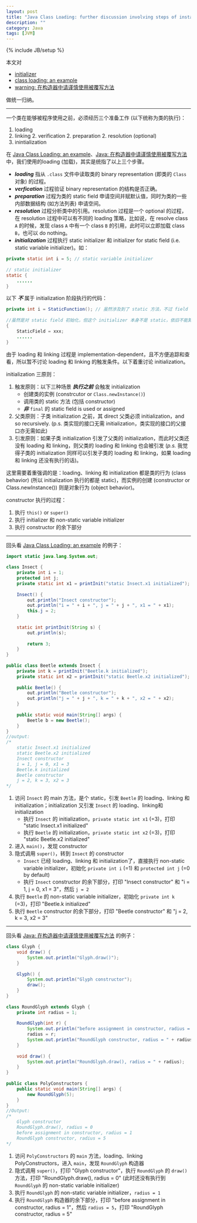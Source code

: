 ```yaml
---
layout: post
title: "Java Class Loading: further discussion involving steps of instance creation"
description: ""
category: Java
tags: [JVM]
---
```

{% include JB/setup %}

本文对 

- [initializer](/java/2009/03/19/initializer)
- [class loading: an example](/java/2009/03/25/class-loading-an-example)
- [warning: 在构造器中请谨慎使用被覆写方法](/java/2009/03/27/using-overridden-method-in-constructor-is-dangerous) 

做统一归纳。

---

一个类在能够被程序使用之前，必须经历三个准备工作 (以下统称为类的执行)：

1. loading
2. linking
    2. verification
	2. preparation
	2. resolution (optional)
3. inintialization

在 [Java Class Loading: an example](/java/2009/03/25/class-loading-an-example)、[Java: 在构造器中请谨慎使用被覆写方法](/java/2009/03/27/using-overridden-method-in-constructor-is-dangerous) 中，我们使用的loading (加载)，其实是统指了以上三个步骤。

- _**loading**_ 指从 `.class` 文件中读取类的 binary representation (即类的 `Class` 对象) 的过程。  
- _**verfication**_ 过程验证 binary representation 的结构是否正确。  
- _**preparation**_ 过程为类的 static field 申请空间并赋默认值，同时为类的一些内部数据结构 (如方法列表) 申请空间。  
- _**resolution**_ 过程分析类中的引用。resolution 过程是一个 optional 的过程，在 resolution 过程中可以有不同的 loading 策略，比如说，在 resolve class `A` 的时候，发现 class `A` 中有一个 class `B` 的引用，此时可以立即加载 class `B`，也可以 do nothing。  
- _**initialization**_ 过程执行 static initializer 和 initializer for static field (i.e. static variable initializer)。如：

```java
private static int i = 5; // static variable initializer  
  
// static initializer  
static {  
	......  
}
```

以下 _**不**_ 属于 initialization 阶段执行的代码：

```java
private int i = StaticFunction(); // 虽然涉及到了 static 方法，不过 field 不是 static，不能算是 static variable initialzer  
  
//虽然是对 static field 初始化，但这个 initializer 本身不是 static，依旧不能算是 static initializer  
{  
	StaticField = xxx;  
	......  
}
```

由于 loading 和 linking 过程是 implementation-dependent，且不方便追踪和查看，所以暂不讨论 loading 和 linking 的触发条件。以下着重讨论 initialization。

initialization 三原则：

1. 触发原则：以下三种场景 _**执行之前**_ 会触发 initialization
    * 创建类的实例 (constrcutor or `Class.newInstance()`)
	* 调用类的 static 方法 (包括 constructor)
	* _**非**_ `final` 的 static field is used or assigned
2. 父类原则：子类 initialization 之前，其 direct 父类必须 initialization，and so recursively. (p.s. 类实现的接口无需 initialization，类实现的接口的父接口亦无需如此)
3. 引发原则：如果子类 initialization 引发了父类的 initialization，而此时父类还没有 loading 和 linking，则父类的 loading 和 linking 也会被引发 (_p.s._ 我觉得子类的 initialization 同样可以引发子类的 loading 和 linking，如果 loading 和 linking 还没有执行的话)。  

这里需要着重强调的是：loading、linking 和 initialization 都是类的行为 (class behavior) (所以 initialization 执行的都是 static)，而实例的创建 (constructor or Class.newInstance()) 则是对象行为 (object behavior)。  

constructor 执行的过程：

1. 执行 `this()` or `super()`
2. 执行 initializer 和 non-static variable initializer
3. 执行 constructor 的余下部分

---

回头看 [Java Class Loading: an example](/java/2009/03/25/class-loading-an-example) 的例子：

```java
import static java.lang.System.out;  
  
class Insect {  
    private int i = 1;  
    protected int j;  
    private static int x1 = printInit("static Insect.x1 initialized");  
      
    Insect() {  
        out.println("Insect constructor");  
        out.println("i = " + i + ", j = " + j + ", x1 = " + x1);  
        this.j = 2;  
    }  
      
    static int printInit(String s) {  
        out.println(s);  
  
        return 3;  
    }  
}  
  
public class Beetle extends Insect {  
    private int k = printInit("Beetle.k initialized");  
    private static int x2 = printInit("static Beetle.x2 initialized");  
      
    public Beetle() {  
        out.println("Beetle constructor");  
        out.println("j = " + j + ", k = " + k + ", x2 = " + x2);  
    }  
   
    public static void main(String[] args) {  
        Beetle b = new Beetle();  
    }  
}  
//output:  
/* 
    static Insect.x1 initialized 
    static Beetle.x2 initialized 
    Insect constructor 
    i = 1, j = 0, x1 = 3 
    Beetle.k initialized 
    Beetle constructor 
    j = 2, k = 3, x2 = 3 
*/ 
```

1. 访问 `Insect` 的 main 方法，是个 static，引发 `Beetle` 的 loading、linking 和 initialization；initialization 又引发 `Insect` 的 loading、linking和 initialization
    * 执行 `Insect` 的 initialization，`private static int x1` (=3)，打印 "static Insect.x1 initialized"
	* 执行 `Beetle` 的 initialization，`private static int x2` (=3)，打印 "static Beetle.x2 initialized"
2. 进入 `main()`，发现 constructor
3. 隐式调用 `super()`，转到 `Insect` 的 constructor
    * `Insect` 已经 loading、linking 和 initialization了，直接执行 non-static variable initializer，初始化 `private int i` (=1) 和 `protected int j` (=0 by default)
	* 执行 `Insect` constructor 的余下部分，打印 "Insect constructor" 和 "i = 1, j = 0, x1 = 3"，然后 `j = 2`
4. 执行 `Beetle` 的 non-static variable initializer，初始化 `private int k` (=3)，打印 "Beetle.k initialized"
5. 执行 `Beetle` constructor 的余下部分，打印 "Beetle constructor" 和 "j = 2, k = 3, x2 = 3"

---

回头看 [Java: 在构造器中请谨慎使用被覆写方法](/java/2009/03/27/using-overridden-method-in-constructor-is-dangerous) 的例子：

```java
class Glyph {  
	void draw() {   
		System.out.println("Glyph.draw()");  
	}  
	  
	Glyph() {  
		System.out.println("Glyph constructor");  
		draw();  
	}  
}     
  
class RoundGlyph extends Glyph {  
	private int radius = 1;  
  
	RoundGlyph(int r) {  
		System.out.println("before assignment in constructor, radius = " + radius);  
		radius = r;  
		System.out.println("RoundGlyph constructor, radius = " + radius);  
	}  
	  
	void draw() {  
		System.out.println("RoundGlyph.draw(), radius = " + radius);  
	}  
}     
  
public class PolyConstructors {  
	public static void main(String[] args) {  
		new RoundGlyph(5);  
	}  
}  
//Output:  
/* 
	Glyph constructor 
	RoundGlyph.draw(), radius = 0 
	before assignment in constructor, radius = 1 
	RoundGlyph constructor, radius = 5 
*/ 
```

1. 访问 `PolyConstructors` 的 `main` 方法，loading、linking PolyConstructors，进入 `main`，发现 `RoundGlyph` 构造器
2. 隐式调用 `super()`，打印 "Glyph constructor"，执行 `RoundGlyph` 的 `draw()` 方法，打印 "RoundGlyph.draw(), radius = 0" (此时还没有执行到 `RoundGlyph` 的 non-static variable initializer)
3. 执行 `RoundGlyph` 的 non-static variable initializer，`radius = 1`
4. 执行 `RoundGlyph` 构造器的余下部分，打印 "before assignment in constructor, radius = 1"，然后 `radius = 5`，打印 "RoundGlyph constructor, radius = 5"
